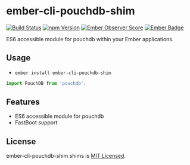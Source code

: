 # ember-cli-pouchdb-shim
[![Build Status][travis-badge]][travis]
[![npm Version][npm-badge]][npm]
[![Ember Observer Score][emberobserver-badge]][emberobserver]
[![Ember Badge][ember-badge]][embadge]

ES6 accessible module for pouchdb within your Ember applications.

## Usage

* `ember install ember-cli-pouchdb-shim`

```js
import PouchDB from 'pouchdb';
```

## Features

* ES6 accessible module for pouchdb
* FastBoot support

## License

ember-cli-pouchdb-shim shims is [MIT Licensed](https://github.com/tchak/ember-cli-pouchdb-shim/blob/master/LICENSE.md).

[embadge]: http://embadge.io/
[ember-badge]: http://embadge.io/v1/badge.svg?start=1.13.0
[npm]: https://www.npmjs.org/package/ember-cli-pouchdb-shim
[npm-badge]: https://img.shields.io/npm/v/ember-cli-pouchdb-shim.svg?style=flat-square
[travis]: https://travis-ci.org/tchak/ember-cli-pouchdb-shim.svg?branch=master
[travis-badge]: https://travis-ci.org/tchak/ember-cli-pouchdb-shim
[emberobserver]: http://emberobserver.com/addons/ember-cli-pouchdb-shim
[emberobserver-badge]: http://emberobserver.com/badges/ember-cli-pouchdb-shim.svg
